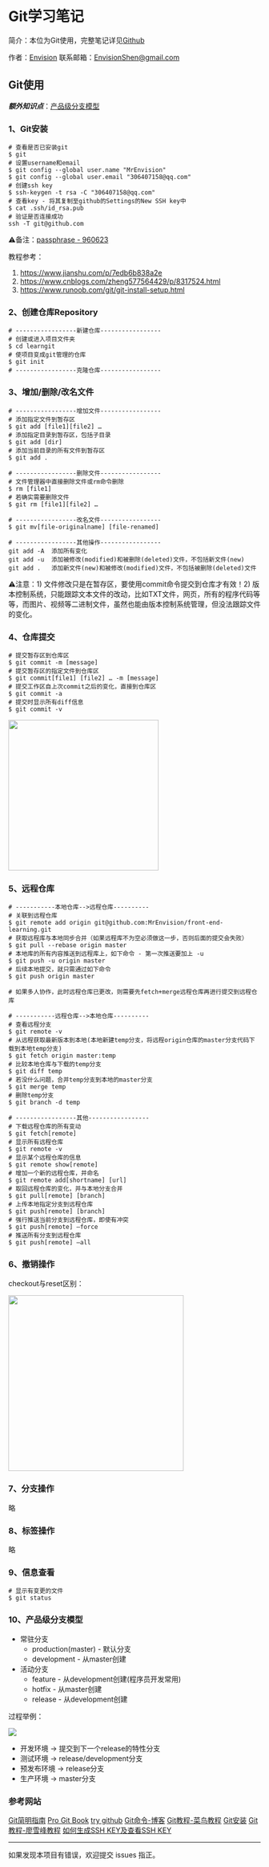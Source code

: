 # Git学习笔记

简介：本位为Git使用，完整笔记详见[Github](https://github.com/MrEnvision/Front-end_learning_notes)

作者：[Envision](https://github.com/MrEnvision)         联系邮箱：[EnvisionShen@gmail.com](mailto:EnvisionShen@gmail.com)



## Git使用

***额外知识点***：[产品级分支模型](#10产品级分支模型)

### 1、Git安装

```shell
# 查看是否已安装git
$ git
# 设置username和email
$ git config --global user.name "MrEnvision"
$ git config --global user.email "306407158@qq.com"
# 创建ssh key
$ ssh-keygen -t rsa -C "306407158@qq.com"
# 查看key - 将其复制至github的Settings的New SSH key中
$ cat .ssh/id_rsa.pub
# 验证是否连接成功
ssh -T git@github.com 
```

⚠️备注：<u>passphrase - 960623</u>



教程参考：

1. https://www.jianshu.com/p/7edb6b838a2e
2. https://www.cnblogs.com/zheng577564429/p/8317524.html
3. https://www.runoob.com/git/git-install-setup.html



### 2、创建仓库Repository

```shell
# -----------------新建仓库-----------------
# 创建或进入项目文件夹
$ cd learngit
# 使项目变成git管理的仓库
$ git init
# -----------------克隆仓库-----------------
```



### 3、增加/删除/改名文件

```shell
# -----------------增加文件-----------------
# 添加指定文件到暂存区
$ git add [file1][file2] …
# 添加指定目录到暂存区，包括子目录
$ git add [dir]
# 添加当前目录的所有文件到暂存区
$ git add .

# -----------------删除文件-----------------
# 文件管理器中直接删除文件或rm命令删除
$ rm [file1]
# 若确实需要删除文件
$ git rm [file1][file2] …

# -----------------改名文件-----------------
$ git mv[file-originalname] [file-renamed]

# -----------------其他操作-----------------
git add -A  添加所有变化
git add -u  添加被修改(modified)和被删除(deleted)文件，不包括新文件(new)
git add .   添加新文件(new)和被修改(modified)文件，不包括被删除(deleted)文件
```

⚠️注意：1) 文件修改只是在暂存区，要使用commit命令提交到仓库才有效！2) 版本控制系统，只能跟踪文本文件的改动，比如TXT文件，网页，所有的程序代码等等，而图片、视频等二进制文件，虽然也能由版本控制系统管理，但没法跟踪文件的变化。



### 4、仓库提交

```shell
# 提交暂存区到仓库区
$ git commit -m [message]
# 提交暂存区的指定文件到仓库区
$ git commit[file1] [file2] … -m [message]
# 提交工作区自上次commit之后的变化，直接到仓库区
$ git commit -a
# 提交时显示所有diff信息
$ git commit -v
```

<img src="img/pic2.png" height=300/>



### 5、远程仓库

```shell
# -----------本地仓库-->远程仓库----------
# 关联到远程仓库
$ git remote add origin git@github.com:MrEnvision/front-end-learning.git
# 获取远程库与本地同步合并（如果远程库不为空必须做这一步，否则后面的提交会失败）
$ git pull --rebase origin master
# 本地库的所有内容推送到远程库上，如下命令 - 第一次推送要加上 -u
$ git push -u origin master
# 后续本地提交，就只需通过如下命令
$ git push origin master

# 如果多人协作，此时远程仓库已更改，则需要先fetch+merge远程仓库再进行提交到远程仓库

# -----------远程仓库-->本地仓库----------
# 查看远程分支
$ git remote -v
# 从远程获取最新版本到本地(本地新建temp分支，将远程origin仓库的master分支代码下载到本地temp分支)
$ git fetch origin master:temp
# 比较本地仓库与下载的temp分支
$ git diff temp
# 若没什么问题，合并temp分支到本地的master分支
$ git merge temp
# 删除temp分支
$ git branch -d temp

# -----------------其他-----------------
# 下载远程仓库的所有变动
$ git fetch[remote]
# 显示所有远程仓库
$ git remote -v
# 显示某个远程仓库的信息
$ git remote show[remote]
# 增加一个新的远程仓库，并命名
$ git remote add[shortname] [url]
# 取回远程仓库的变化，并与本地分支合并
$ git pull[remote] [branch]
# 上传本地指定分支到远程仓库
$ git push[remote] [branch]
# 强行推送当前分支到远程仓库，即使有冲突
$ git push[remote] –force
# 推送所有分支到远程仓库
$ git push[remote] –all
```



### 6、撤销操作

checkout与reset区别：

<img src="img/pic3.png" height=350/>



### 7、分支操作

略



### 8、标签操作

略



### 9、信息查看

```shell
# 显示有变更的文件
$ git status
```



### 10、产品级分支模型

- 常驻分支
  - production(master) - 默认分支
  - development - 从master创建
- 活动分支
  - feature - 从development创建(程序员开发常用)
  - hotfix - 从master创建
  - release - 从development创建

过程举例：

<img src="img/pic1.png"/>

- 开发环境 -> 提交到下一个release的特性分支
- 测试环境 -> release/development分支
- 预发布环境 -> release分支
- 生产环境 -> master分支



### 参考网站

[Git简明指南](http://rogerdudler.github.io/git-guide/index.zh.html)
[Pro Git Book](https://www.kancloud.cn/kancloud/progit/70158)
[try github](http://try.github.com)
[Git命令-博客](https://blog.csdn.net/qq_33384065/article/details/81909754)
[Git教程-菜鸟教程](https://www.runoob.com/git/git-tutorial.html)
[Git安装](https://www.jianshu.com/p/7edb6b838a2e)
[Git教程-廖雪峰教程](https://www.liaoxuefeng.com/wiki/896043488029600)
[如何生成SSH KEY及查看SSH KEY](https://www.cnblogs.com/zheng577564429/p/8317524.html)



------

如果发现本项目有错误，欢迎提交 issues 指正。
